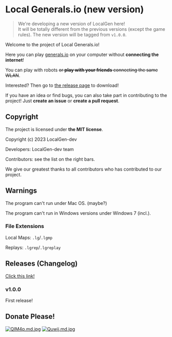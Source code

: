 # Local Generals.io (new version)

> We're developing a new version of LocalGen here!  
> It will be totally different from the previous versions (except the game rules).
> The new version will be tagged from `v1.0.0`.

Welcome to the project of Local Generals.io!

Here you can play [generals.io](http://generals.io) on your computer without **connecting the internet**!

You can play with robots ~~or **play with your friends** connecting the same WLAN~~.

Interested? Then go to [the release page](http://github.com/LocalGen-dev/LocalGen-new/releases) to download!

If you have an idea or find bugs, you can also take part in contributing to the project! Just **create an issue** or **create a pull request**.

## Copyright

The project is licensed under **the MIT license**.

Copyright (c) 2023 LocalGen-dev

Developers: LocalGen-dev team

Contributors: see the list on the right bars.

We give our greatest thanks to all contributors who has contributed to our project.

## Warnings

The program can't run under Mac OS. (maybe?)

The program can't run in Windows versions under Windows 7 (incl.).

### File Extensions

Local Maps: `.lg`/`.lgmp`

Replays: `.lgrep`/`.lgreplay`

## Releases (Changelog)

[Click this link!](http://github.com/LocalGen-dev/LocalGen-new/releases)

### v1.0.0

First release!

## Donate Please!

[![QIM4p.md.jpg](https://i.imgtg.com/2023/01/19/QIM4p.md.jpg)](https://imgtg.com/image/QIM4p)
[![Quwij.md.jpg](https://i.imgtg.com/2023/01/19/Quwij.md.jpg)](https://imgtg.com/image/Quwij)
